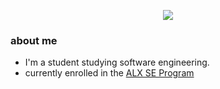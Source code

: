 <p align="center">
  <img src="https://github.com/salimizel/salimizel/blob/master/ezgif.com-video-to-gif.gif">
</p>

### about me
- I'm a student studying software engineering.
-  currently enrolled in the [ALX SE Program](https://www.alxafrica.com/)

